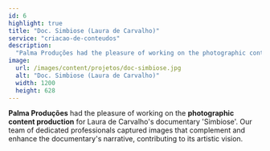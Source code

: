 ```yaml
---
id: 6
highlight: true
title: "Doc. Simbiose (Laura de Carvalho)"
service: "criacao-de-conteudos"
description:
  "Palma Produções had the pleasure of working on the photographic content production for Laura de Carvalho's documentary 'Simbiose'. Our team of dedicated professionals captured images that complement and enhance the documentary's narrative, contributing to its artistic vision."
image:
  url: /images/content/projetos/doc-simbiose.jpg
  alt: "Doc. Simbiose (Laura de Carvalho)"
  width: 1200
  height: 628
---
```

**Palma Produções** had the pleasure of working on the **photographic content production** for Laura de Carvalho's documentary 'Simbiose'. Our team of dedicated professionals captured images that complement and enhance the documentary's narrative, contributing to its artistic vision.

